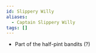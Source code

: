 ```yaml
---
id: Slippery Willy
aliases:
  - Captain Slippery Willy
tags: []
---
```


- Part of the half-pint bandits (?)
